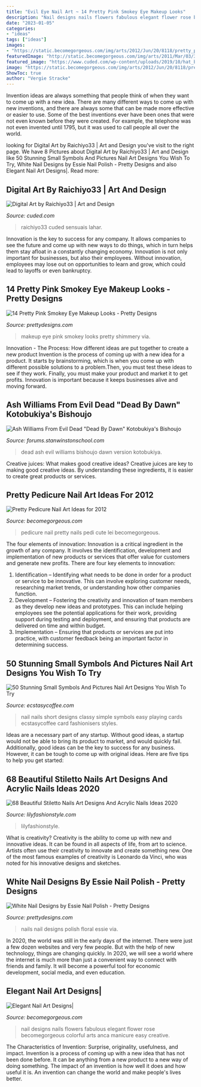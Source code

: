```yaml
---
title: "Evil Eye Nail Art ~ 14 Pretty Pink Smokey Eye Makeup Looks"
description: "Nail designs nails flowers fabulous elegant flower rose becomegorgeous colorful arts anca manicure easy creative"
date: "2023-01-05"
categories:
- "ideas"
tags: ["ideas"]
images:
- "https://static.becomegorgeous.com/img/arts/2012/Jun/20/8118/pretty_pedi.jpg"
featuredImage: "http://static.becomegorgeous.com/img/arts/2011/Mar/03/3955/2nail_art_designs_2011-2.jpg"
featured_image: "https://www.cuded.com/wp-content/uploads/2019/10/hat_by_raichiyo33.jpg"
image: "https://static.becomegorgeous.com/img/arts/2012/Jun/20/8118/pretty_pedi.jpg"
ShowToc: true
author: "Vergie Stracke"
---
```



Invention ideas are always something that people think of when they want to come up with a new idea. There are many different ways to come up with new inventions, and there are always some that can be made more effective or easier to use. Some of the best inventions ever have been ones that were not even known before they were created. For example, the telephone was not even invented until 1795, but it was used to call people all over the world.

	

		
looking for Digital Art by Raichiyo33 | Art and Design you've visit to the right page. We have 8 Pictures about Digital Art by Raichiyo33 | Art and Design like 50 Stunning Small Symbols And Pictures Nail Art Designs You Wish To Try, White Nail Designs by Essie Nail Polish - Pretty Designs and also Elegant Nail Art Designs|. Read more:
		
    
## Digital Art By Raichiyo33 | Art And Design

<img loading=lazy src="https://www.cuded.com/wp-content/uploads/2019/10/hat_by_raichiyo33.jpg" onerror="this.onerror=null;this.src='https://tse1.mm.bing.net/th?id=OIP.H767zLqz-4lcjhH9VJM1GgHaKw&amp;pid=15.1';" alt="Digital Art by Raichiyo33 | Art and Design">

_Source: cuded.com_

>raichiyo33 cuded sensuais lahar. 

	

Innovation is the key to success for any company. It allows companies to see the future and come up with new ways to do things, which in turn helps them stay afloat in a constantly changing economy. Innovation is not only important for businesses, but also their employees. Without innovation, employees may lose out on opportunities to learn and grow, which could lead to layoffs or even bankruptcy.

    
## 14 Pretty Pink Smokey Eye Makeup Looks - Pretty Designs

<img loading=lazy src="http://www.prettydesigns.com/wp-content/uploads/2014/07/Shimmery-Pink-Smokey-Eye-Makeup.jpg" onerror="this.onerror=null;this.src='https://tse1.mm.bing.net/th?id=OIP.m54-kK-hEGMeWWeb_JZ2UQAAAA&amp;pid=15.1';" alt="14 Pretty Pink Smokey Eye Makeup Looks - Pretty Designs">

_Source: prettydesigns.com_

>makeup eye pink smokey looks pretty shimmery via. 

	

Innovation - The Process: How different ideas are put together to create a new product
Invention is the process of coming up with a new idea for a product. It starts by brainstorming, which is when you come up with different possible solutions to a problem.Then, you must test these ideas to see if they work. Finally, you must make your product and market it to get profits. Innovation is important because it keeps businesses alive and moving forward.

    
## Ash Williams From Evil Dead &quot;Dead By Dawn&quot; Kotobukiya&#039;s Bishoujo

<img loading=lazy src="https://us.v-cdn.net/5020761/uploads/editor/4n/va6t48z64iag.jpg" onerror="this.onerror=null;this.src='https://tse3.mm.bing.net/th?id=OIP.wWssnMXMp47rCZWS762QmQHaLH&amp;pid=15.1';" alt="Ash Williams From Evil Dead &quot;Dead By Dawn&quot; Kotobukiya&#039;s Bishoujo">

_Source: forums.stanwinstonschool.com_

>dead ash evil williams bishoujo dawn version kotobukiya. 

	

Creative juices: What makes good creative ideas?
Creative juices are key to making good creative ideas. By understanding these ingredients, it is easier to create great products or services.

    
## Pretty Pedicure Nail Art Ideas For 2012

<img loading=lazy src="https://static.becomegorgeous.com/img/arts/2012/Jun/20/8118/pretty_pedi.jpg" onerror="this.onerror=null;this.src='https://tse1.mm.bing.net/th?id=OIP.oHTOSnTpepZB4Dlyv18YnwHaFj&amp;pid=15.1';" alt="Pretty Pedicure Nail Art Ideas for 2012">

_Source: becomegorgeous.com_

>pedicure nail pretty nails pedi cute lei becomegorgeous. 

	

The four elements of innovation:
Innovation is a critical ingredient in the growth of any company. It involves the identification, development and implementation of new products or services that offer value for customers and generate new profits.
There are four key elements to innovation:
1) Identification – Identifying what needs to be done in order for a product or service to be innovative. This can involve exploring customer needs, researching market trends, or understanding how other companies function.
2) Development – Fostering the creativity and innovation of team members as they develop new ideas and prototypes. This can include helping employees see the potential applications for their work, providing support during testing and deployment, and ensuring that products are delivered on time and within budget. 
3) Implementation – Ensuring that products or services are put into practice, with customer feedback being an important factor in determining success.

    
## 50 Stunning Small Symbols And Pictures Nail Art Designs You Wish To Try

<img loading=lazy src="https://i0.wp.com/www.ecstasycoffee.com/wp-content/uploads/2016/10/Playing-Cards-Nail-Design.jpg?resize=600%2C517&amp;ssl=1" onerror="this.onerror=null;this.src='https://tse2.mm.bing.net/th?id=OIP.HaXfpy8Yzjrm8XgBzstv7gHaGY&amp;pid=15.1';" alt="50 Stunning Small Symbols And Pictures Nail Art Designs You Wish To Try">

_Source: ecstasycoffee.com_

>nail nails short designs classy simple symbols easy playing cards ecstasycoffee card fashionisers styles. 

	

Ideas are a necessary part of any startup. Without good ideas, a startup would not be able to bring its product to market, and would quickly fail. Additionally, good ideas can be the key to success for any business. However, it can be tough to come up with original ideas. Here are five tips to help you get started: 

    
## 68 Beautiful Stiletto Nails Art Designs And Acrylic Nails Ideas 2020

<img loading=lazy src="https://lilyfashionstyle.com/wp-content/uploads/2020/04/15-9.jpg" onerror="this.onerror=null;this.src='https://tse4.mm.bing.net/th?id=OIP.P3lNzoNPy0t-6FGuE-NFBwHaKG&amp;pid=15.1';" alt="68 Beautiful Stiletto Nails Art Designs And Acrylic Nails Ideas 2020">

_Source: lilyfashionstyle.com_

>lilyfashionstyle. 

	

What is creativity?
Creativity is the ability to come up with new and innovative ideas. It can be found in all aspects of life, from art to science. Artists often use their creativity to innovate and create something new. One of the most famous examples of creativity is Leonardo da Vinci, who was noted for his innovative designs and sketches.

    
## White Nail Designs By Essie Nail Polish - Pretty Designs

<img loading=lazy src="http://www.prettydesigns.com/wp-content/uploads/2014/04/White-Nails-with-Floral-Print.jpg" onerror="this.onerror=null;this.src='https://tse1.mm.bing.net/th?id=OIP.p8iMRIvCxRMzP2KN8qhyyAHaJ3&amp;pid=15.1';" alt="White Nail Designs by Essie Nail Polish - Pretty Designs">

_Source: prettydesigns.com_

>nails nail designs polish floral essie via. 

	

In 2020, the world was still in the early days of the internet. There were just a few dozen websites and very few people. But with the help of new technology, things are changing quickly. In 2020, we will see a world where the internet is much more than just a convenient way to connect with friends and family. It will become a powerful tool for economic development, social media, and even education.

    
## Elegant Nail Art Designs|

<img loading=lazy src="http://static.becomegorgeous.com/img/arts/2011/Mar/03/3955/2nail_art_designs_2011-2.jpg" onerror="this.onerror=null;this.src='https://tse4.mm.bing.net/th?id=OIP.2cIAJlqC38CqqjUUfTIYrQHaJ4&amp;pid=15.1';" alt="Elegant Nail Art Designs|">

_Source: becomegorgeous.com_

>nail designs nails flowers fabulous elegant flower rose becomegorgeous colorful arts anca manicure easy creative. 

	

The Characteristics of Invention: Surprise, originality, usefulness, and impact.
Invention is a process of coming up with a new idea that has not been done before. It can be anything from a new product to a new way of doing something. The impact of an invention is how well it does and how useful it is. An invention can change the world and make people's lives better.

